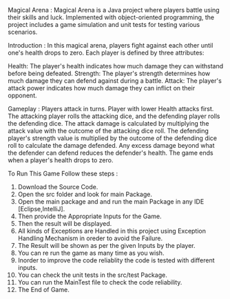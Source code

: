 Magical Arena :
Magical Arena is a Java project where players battle using their skills and luck. Implemented with object-oriented programming, the project includes a game simulation and unit tests for testing various scenarios.

Introduction :
In this magical arena, players fight against each other until one's health drops to zero. Each player is defined by three attributes:

Health: The player's health indicates how much damage they can withstand before being defeated.
Strength: The player's strength determines how much damage they can defend against during a battle.
Attack: The player's attack power indicates how much damage they can inflict on their opponent.

Gameplay :
Players attack in turns.
Player with lower Health attacks first.
The attacking player rolls the attacking dice, and the defending player rolls the defending dice.
The attack damage is calculated by multiplying the attack value with the outcome of the attacking dice roll.
The defending player's strength value is multiplied by the outcome of the defending dice roll to calculate the damage defended.
Any excess damage beyond what the defender can defend reduces the defender's health.
The game ends when a player's health drops to zero.

To Run This Game Follow these steps :
1. Download the Source Code.
2. Open the src folder and look for main Package.
3. Open the main package and and run the main Package in any IDE [Eclipse,IntelliJ].
4. Then provide the Appropriate Inputs for the Game.
5. Then the result will be displayed.
6. All kinds of Exceptions are Handled in this project using Exception Handling Mechanism in oreder to avoid the Failure.
7. The Result will be shown as per the given Inputs by the player.
8. You can re run the game as many time as you wish.
9. Inorder to improve the code reliablity the code is tested with different inputs.
10. You can check the unit tests in the src/test Package.
11. You can run the MainTest file to check the code reliability.
12. The End of Game.
